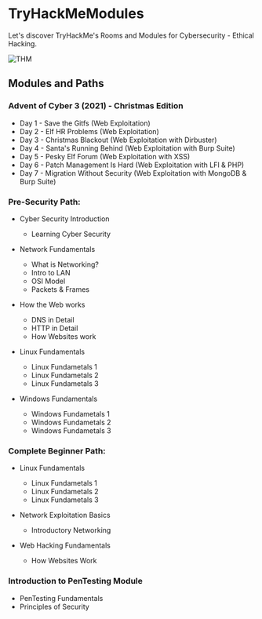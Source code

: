 # TryHackMeModules

Let's discover TryHackMe's Rooms and Modules for Cybersecurity - Ethical Hacking.

![THM](https://user-images.githubusercontent.com/51766689/135315209-3efab9fd-fd12-44e9-bc33-68a8828e2761.png)



## Modules and Paths

### Advent of Cyber 3 (2021) - Christmas Edition
* Day 1 - Save the Gitfs (Web Exploitation)
* Day 2 - Elf HR Problems (Web Exploitation)
* Day 3 - Christmas Blackout (Web Exploitation with Dirbuster)
* Day 4 - Santa's Running Behind (Web Exploitation with Burp Suite)
* Day 5 -  Pesky Elf Forum (Web Exploitation with XSS)
* Day 6 - Patch Management Is Hard (Web Exploitation with LFI & PHP)
* Day 7 -  Migration Without Security (Web Exploitation with MongoDB & Burp Suite)
### Pre-Security Path:

* Cyber Security Introduction
    * Learning Cyber Security

* Network Fundamentals
    * What is Networking?
    * Intro to LAN
    * OSI Model
    * Packets & Frames

* How the Web works
    * DNS in Detail
    * HTTP in Detail
    * How Websites work

* Linux Fundamentals
    * Linux Fundametals 1
    * Linux Fundametals 2
    * Linux Fundametals 3
  
* Windows Fundamentals
    * Windows Fundametals 1
    * Windows Fundametals 2
    * Windows Fundametals 3

### Complete Beginner Path:

* Linux Fundamentals
    * Linux Fundametals 1
    * Linux Fundametals 2
    * Linux Fundametals 3

* Network Exploitation Basics
    * Introductory Networking

* Web Hacking Fundamentals
    * How Websites Work


### Introduction to PenTesting Module
* PenTesting Fundamentals
* Principles of Security